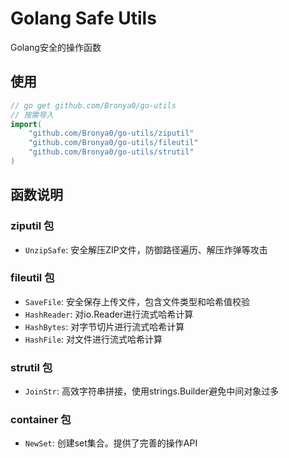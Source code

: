 # Golang Safe Utils
Golang安全的操作函数

## 使用
```go
// go get github.com/Bronya0/go-utils
// 按需导入
import(
    "github.com/Bronya0/go-utils/ziputil"
    "github.com/Bronya0/go-utils/fileutil"
    "github.com/Bronya0/go-utils/strutil"
)
```

## 函数说明

### ziputil 包
- `UnzipSafe`: 安全解压ZIP文件，防御路径遍历、解压炸弹等攻击

### fileutil 包
- `SaveFile`: 安全保存上传文件，包含文件类型和哈希值校验
- `HashReader`: 对io.Reader进行流式哈希计算
- `HashBytes`: 对字节切片进行流式哈希计算
- `HashFile`: 对文件进行流式哈希计算

### strutil 包
- `JoinStr`: 高效字符串拼接，使用strings.Builder避免中间对象过多

### container 包
- `NewSet`: 创建set集合。提供了完善的操作API